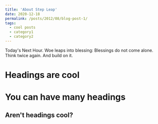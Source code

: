 ```yaml
---
title: 'About Step Leap'
date: 2020-12-18
permalink: /posts/2012/08/blog-post-1/
tags:
  - cool posts
  - category1
  - category2
---
```


Today's Next Hour.
Woe leaps into blessing:
Blessings do not come alone.
Think twice again.
And build on it.

Headings are cool
======

You can have many headings
======

Aren't headings cool?
------
